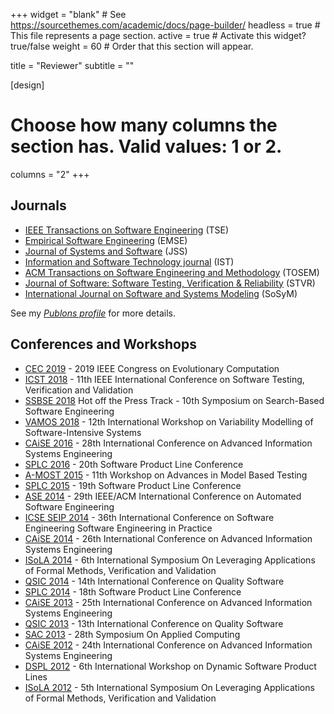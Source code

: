 +++
widget = "blank"  # See https://sourcethemes.com/academic/docs/page-builder/
headless = true  # This file represents a page section.
active = true  # Activate this widget? true/false
weight = 60  # Order that this section will appear.

title = "Reviewer"
subtitle = ""

[design]
  # Choose how many columns the section has. Valid values: 1 or 2.
  columns = "2"
+++

## Journals

  * [IEEE Transactions on Software Engineering](https://ieeexplore.ieee.org/xpl/aboutJournal.jsp?punumber=32) (TSE)
  * [Empirical Software Engineering](https://www.springer.com/journal/10664) (EMSE)
  * [Journal of Systems and Software](https://www.journals.elsevier.com/journal-of-systems-and-software/) (JSS)
  * [Information and Software Technology journal](https://www.journals.elsevier.com/information-and-software-technology) (IST)
  * [ACM Transactions on Software Engineering and Methodology](https://dl.acm.org/journal/tosem) (TOSEM)
  * [Journal of Software: Software Testing, Verification & Reliability](https://onlinelibrary.wiley.com/journal/10991689) (STVR)
  * [International Journal on Software and Systems Modeling](http://www.sosym.org) (SoSyM)

See my *[Publons profile](https://publons.com/author/1301794/xavier-devroey)* for more details.

## Conferences and Workshops

  * [CEC 2019](http://cec2019.org) - 2019 IEEE Congress on Evolutionary Computation
  * [ICST 2018](https://www.es.mdh.se/icst2018/) - 11th IEEE International Conference on Software Testing, Verification and Validation
  * [SSBSE 2018](http://ssbse18.irisa.fr) Hot off the Press Track - 10th Symposium on Search-Based Software Engineering
  * [VAMOS 2018](https://vamos2018.wordpress.com) - 12th International Workshop on Variability Modelling of Software-Intensive Systems
  * [CAiSE 2016](http://caise2016.si) - 28th International Conference on Advanced Information Systems Engineering
  * [SPLC 2016](http://www.splc.net/splc2016) - 20th Software Product Line Conference
  * [A-MOST 2015](http://msdl.cs.mcgill.ca/conferences/amost/) - 11th Workshop on Advances in Model Based Testing
  * [SPLC 2015](http://www.splc.net/splc2015) - 19th Software Product Line Conference
  * [ASE 2014](http://ase2014.org) - 29th IEEE/ACM International Conference on Automated Software Engineering
  * [ICSE SEIP 2014](https://2014.icse-conferences.org) - 36th International Conference on Software Engineering Software Engineering in Practice
  * [CAiSE 2014](http://delab.csd.auth.gr/caise2014/) - 26th International Conference on Advanced Information Systems Engineering
  * [ISoLA 2014](https://www.cs.uni-potsdam.de/isola/isola2014/) - 6th International Symposium On Leveraging Applications of Formal Methods, Verification and Validation
  * [QSIC 2014](https://paris.utdallas.edu/qsic14/) - 14th International Conference on Quality Software
  * [SPLC 2014](http://splc2014.isti.cnr.it) - 18th Software Product Line Conference
  * [CAiSE 2013](http://www.pros2.webs.upv.es/index.php/es/home-caise2013) - 25th International Conference on Advanced Information Systems Engineering
  * [QSIC 2013](http://software.nju.edu.cn/qsic/index.html) - 13th International Conference on Quality Software
  * [SAC 2013](https://www.sigapp.org/sac/sac2013/) - 28th Symposium On Applied Computing
  * [CAiSE 2012](http://www.caise2012.univ.gda.pl) - 24th International Conference on Advanced Information Systems Engineering
  * [DSPL 2012](http://sites.lero.ie/dspl2012/) - 6th International Workshop on Dynamic Software Product Lines
  * [ISoLA 2012](https://www.cs.uni-potsdam.de/isola/isola2012/) - 5th International Symposium On Leveraging Applications of Formal Methods, Verification and Validation
